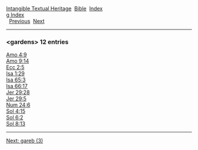 [Intangible Textual Heritage](../../index)  [Bible](../index) 
[Index](index)   
[g Index](_g_)  
  [Previous](c04629)  [Next](c04631) 

------------------------------------------------------------------------

### &lt;gardens&gt; 12 entries

[Amo 4:9](../kjv/amo004.htm#009)  
[Amo 9:14](../kjv/amo009.htm#014)  
[Ecc 2:5](../kjv/ecc002.htm#005)  
[Isa 1:29](../kjv/isa001.htm#029)  
[Isa 65:3](../kjv/isa065.htm#003)  
[Isa 66:17](../kjv/isa066.htm#017)  
[Jer 29:28](../kjv/jer029.htm#028)  
[Jer 29:5](../kjv/jer029.htm#005)  
[Num 24:6](../kjv/num024.htm#006)  
[Sol 4:15](../kjv/sol004.htm#015)  
[Sol 6:2](../kjv/sol006.htm#002)  
[Sol 8:13](../kjv/sol008.htm#013)  

------------------------------------------------------------------------

[Next: gareb (3)](c04631)
